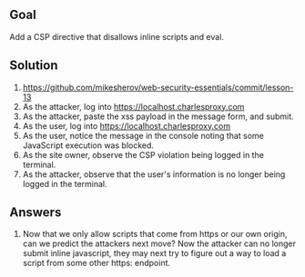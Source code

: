 ## Goal

Add a CSP directive that disallows inline scripts and eval.

## Solution

1. https://github.com/mikesherov/web-security-essentials/commit/lesson-13
2. As the attacker, log into https://localhost.charlesproxy.com
3. As the attacker, paste the xss payload in the message form, and submit.
4. As the user, log into https://localhost.charlesproxy.com
5. As the user, notice the message in the console noting that some JavaScript execution was blocked.
6. As the site owner, observe the CSP violation being logged in the terminal.
7. As the attacker, observe that the user's information is no longer being logged in the terminal.

## Answers

1. Now that we only allow scripts that come from https or our own origin, can we predict the attackers next move?
   Now the attacker can no longer submit inline javascript, they may next try to figure out a way to load a script from some other https: endpoint.
